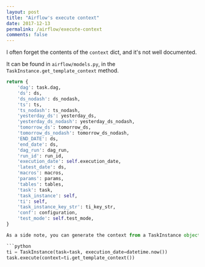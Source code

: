 ```yaml
---
layout: post
title: "Airflow's execute context"
date: 2017-12-13
permalink: /airflow/execute-context
comments: false
---
```

I often forget the contents of the `context` dict, and it's not well
documented.

It can be found in `airflow/models.py`, in the
`TaskInstance.get_template_context` method.

```python
return {
    'dag': task.dag,
    'ds': ds,
    'ds_nodash': ds_nodash,
    'ts': ts,
    'ts_nodash': ts_nodash,
    'yesterday_ds': yesterday_ds,
    'yesterday_ds_nodash': yesterday_ds_nodash,
    'tomorrow_ds': tomorrow_ds,
    'tomorrow_ds_nodash': tomorrow_ds_nodash,
    'END_DATE': ds,
    'end_date': ds,
    'dag_run': dag_run,
    'run_id': run_id,
    'execution_date': self.execution_date,
    'latest_date': ds,
    'macros': macros,
    'params': params,
    'tables': tables,
    'task': task,
    'task_instance': self,
    'ti': self,
    'task_instance_key_str': ti_key_str,
    'conf': configuration,
    'test_mode': self.test_mode,
}

As a side note, you can generate the context from a TaskInstance object.

```python
ti = TaskInstance(task=task, execution_date=datetime.now())
task.execute(context=ti.get_template_context())
```
